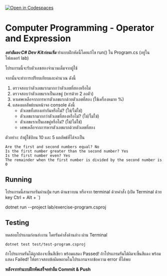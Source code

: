 [![Open in Codespaces](https://classroom.github.com/assets/launch-codespace-2972f46106e565e64193e422d61a12cf1da4916b45550586e14ef0a7c637dd04.svg)](https://classroom.github.com/open-in-codespaces?assignment_repo_id=19916917)
# Computer Programming - Operator and Expression
***อย่าลืมลง C# Dev Kitก่อนเริ่ม*** ทำแบบฝึกหัดนี้โดยแก้ไข run() ใน Program.cs (อยู่ในโฟลเดอร์ lab)

โปรแกรมนี้จะรับตัวเลขสองจำนวนเต็มจากผู้ใช้ 

จากนั้นจะทำการเปรียบเทียบและคำนวณ ดังนี้

1. ตรวจสอบว่าตัวเลขแรกมากกว่าตัวเลขที่สองหรือไม่
2. ตรวจสอบว่าตัวเลขแรกเป็นเลขคู่ (หารด้วย 2 ลงตัว) 
3. หาเศษเหลือจากการหารตัวเลขแรกด้วยตัวเลขที่สอง (ใช้เครื่องหมาย %)
4. แสดงผลลัพธ์บนหน้าจอ console ดังนี้
    - ตัวเลขทั้งสองเท่ากันหรือไม่? (ใช่/ไม่ใช่)
    - ตัวเลขแรกมากกว่าตัวเลขที่สองหรือไม่? (ใช่/ไม่ใช่)
    - ตัวเลขแรกเป็นเลขคู่หรือไม่? (ใช่/ไม่ใช่)
    - เศษเหลือจากการหารตัวเลขแรกด้วยตัวเลขที่สอง

ตัวอย่าง:
ถ้าผู้ใช้ป้อน 10 และ 5 ผลลัพธ์ที่ได้จะเป็น
```
Are the first and second numbers equal? No
Is the first number greater than the second number? Yes
Is the first number even? Yes
The remainder when the first number is divided by the second number is 0
```

## Running
โปรแกรมนี้สามารถรันผ่านปุ่ม run ด้านขวาบน หรือจาก terminal ด้วยคำสั่ง (เปิด Terminal ด้วย key Ctrl + Alt + `)

dotnet run --project lab/exercise-program.csproj


## Testing
ทดสอบโปรแกมก่อนส่งงาน โดยรันคำสั่งด้านล่าง ผ่าน Terminal
```
dotnet test test/test-program.csproj
```
ถ้าโปรแกรมรันได้ถูกต้องจะขึ้นสีเขียว พร้อมแสดง Passed!
ถ้าโปรแกรมรันได้ผิดจะขึ้นสีแดง พร้อมแสดง Failed! ให้ตรวจสอบข้อผิดพลาดในโปรแกรมจากข้อความ error ที่ได้พบ

**หลังจากทำแบบฝึกหัดเสร็จอย่าลืม Commit & Push**
































